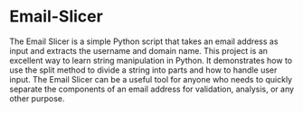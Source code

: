 # Email-Slicer
The Email Slicer is a simple Python script that takes an email address as input and extracts the username and domain name. This project is an excellent way to learn string manipulation in Python. It demonstrates how to use the split method to divide a string into parts and how to handle user input. The Email Slicer can be a useful tool for anyone who needs to quickly separate the components of an email address for validation, analysis, or any other purpose.
